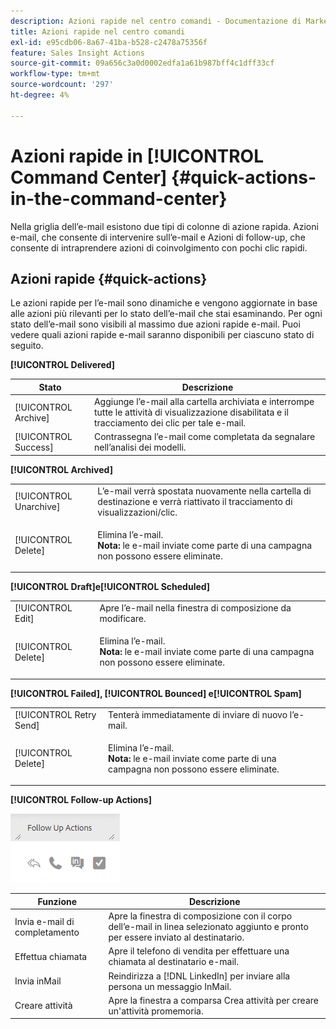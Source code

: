 ```yaml
---
description: Azioni rapide nel centro comandi - Documentazione di Marketo - Documentazione del prodotto
title: Azioni rapide nel centro comandi
exl-id: e95cdb06-8a67-41ba-b528-c2478a75356f
feature: Sales Insight Actions
source-git-commit: 09a656c3a0d0002edfa1a61b987bff4c1dff33cf
workflow-type: tm+mt
source-wordcount: '297'
ht-degree: 4%

---
```


# Azioni rapide in [!UICONTROL Command Center] {#quick-actions-in-the-command-center}

Nella griglia dell’e-mail esistono due tipi di colonne di azione rapida. Azioni e-mail, che consente di intervenire sull’e-mail e Azioni di follow-up, che consente di intraprendere azioni di coinvolgimento con pochi clic rapidi.

## Azioni rapide {#quick-actions}

Le azioni rapide per l’e-mail sono dinamiche e vengono aggiornate in base alle azioni più rilevanti per lo stato dell’e-mail che stai esaminando. Per ogni stato dell’e-mail sono visibili al massimo due azioni rapide e-mail. Puoi vedere quali azioni rapide e-mail saranno disponibili per ciascuno stato di seguito.

**[!UICONTROL Delivered]**

| Stato | Descrizione |
|---|---|
| [!UICONTROL Archive] | Aggiunge l’e-mail alla cartella archiviata e interrompe tutte le attività di visualizzazione disabilitata e il tracciamento dei clic per tale e-mail. |
| [!UICONTROL Success] | Contrassegna l’e-mail come completata da segnalare nell’analisi dei modelli. |

**[!UICONTROL Archived]**

<table>
 <colgroup>
  <col>
  <col>
 </colgroup>
 <tbody>
  <tr>
   <td>[!UICONTROL Unarchive]</td>
   <td>L’e-mail verrà spostata nuovamente nella cartella di destinazione e verrà riattivato il tracciamento di visualizzazioni/clic.</td>
  </tr>
  <tr>
   <td>[!UICONTROL Delete]</td>
   <td><p>Elimina l’e-mail.<br><strong>Nota:</strong> le e-mail inviate come parte di una campagna non possono essere eliminate.</p></td>
  </tr>
 </tbody>
</table>

**[!UICONTROL Draft]e[!UICONTROL Scheduled]**

<table>
 <colgroup>
  <col>
  <col>
 </colgroup>
 <tbody>
  <tr>
   <td>[!UICONTROL Edit]</td>
   <td>Apre l’e-mail nella finestra di composizione da modificare.</td>
  </tr>
  <tr>
   <td>[!UICONTROL Delete]</td>
   <td><p>Elimina l’e-mail.<br><strong>Nota:</strong> le e-mail inviate come parte di una campagna non possono essere eliminate.</p></td>
  </tr>
 </tbody>
</table>

**[!UICONTROL Failed], [!UICONTROL Bounced] e[!UICONTROL Spam]**

<table>
 <colgroup>
  <col>
  <col>
 </colgroup>
 <tbody>
  <tr>
   <td>[!UICONTROL Retry Send]</td>
   <td>Tenterà immediatamente di inviare di nuovo l’e-mail.</td>
  </tr>
  <tr>
   <td>[!UICONTROL Delete]</td>
   <td><p>Elimina l’e-mail.<br><strong>Nota:</strong> le e-mail inviate come parte di una campagna non possono essere eliminate.</p></td>
  </tr>
 </tbody>
</table>

**[!UICONTROL Follow-up Actions]**

![](assets/quick-actions-in-the-command-center-1.png)

| Funzione | Descrizione |
|---|---|
| Invia e-mail di completamento | Apre la finestra di composizione con il corpo dell’e-mail in linea selezionato aggiunto e pronto per essere inviato al destinatario. |
| Effettua chiamata | Apre il telefono di vendita per effettuare una chiamata al destinatario e-mail. |
| Invia inMail | Reindirizza a [!DNL LinkedIn] per inviare alla persona un messaggio InMail. |
| Creare attività | Apre la finestra a comparsa Crea attività per creare un&#39;attività promemoria. |
